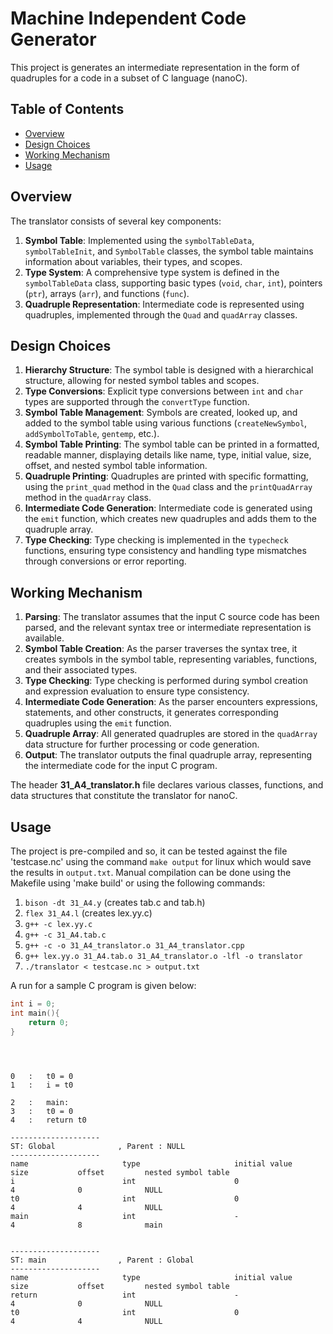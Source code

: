 # Machine Independent Code Generator

This project is generates an intermediate representation in the form of quadruples for a code in a subset of C language (nanoC). 

## Table of Contents

- [Overview](#overview)
- [Design Choices](#design-choices)
- [Working Mechanism](#working-mechanism)
- [Usage](#usage)

## Overview

The translator consists of several key components:

1. **Symbol Table**: Implemented using the `symbolTableData`, `symbolTableInit`, and `SymbolTable` classes, the symbol table maintains information about variables, their types, and scopes.
2. **Type System**: A comprehensive type system is defined in the `symbolTableData` class, supporting basic types (`void`, `char`, `int`), pointers (`ptr`), arrays (`arr`), and functions (`func`).
3. **Quadruple Representation**: Intermediate code is represented using quadruples, implemented through the `Quad` and `quadArray` classes.

## Design Choices

1. **Hierarchy Structure**: The symbol table is designed with a hierarchical structure, allowing for nested symbol tables and scopes.
2. **Type Conversions**: Explicit type conversions between `int` and `char` types are supported through the `convertType` function.
3. **Symbol Table Management**: Symbols are created, looked up, and added to the symbol table using various functions (`createNewSymbol`, `addSymbolToTable`, `gentemp`, etc.).
4. **Symbol Table Printing**: The symbol table can be printed in a formatted, readable manner, displaying details like name, type, initial value, size, offset, and nested symbol table information.
5. **Quadruple Printing**: Quadruples are printed with specific formatting, using the `print_quad` method in the `Quad` class and the `printQuadArray` method in the `quadArray` class.
6. **Intermediate Code Generation**: Intermediate code is generated using the `emit` function, which creates new quadruples and adds them to the quadruple array.
7. **Type Checking**: Type checking is implemented in the `typecheck` functions, ensuring type consistency and handling type mismatches through conversions or error reporting.

## Working Mechanism

1. **Parsing**: The translator assumes that the input C source code has been parsed, and the relevant syntax tree or intermediate representation is available.
2. **Symbol Table Creation**: As the parser traverses the syntax tree, it creates symbols in the symbol table, representing variables, functions, and their associated types.
3. **Type Checking**: Type checking is performed during symbol creation and expression evaluation to ensure type consistency.
4. **Intermediate Code Generation**: As the parser encounters expressions, statements, and other constructs, it generates corresponding quadruples using the `emit` function.
5. **Quadruple Array**: All generated quadruples are stored in the `quadArray` data structure for further processing or code generation.
6. **Output**: The translator outputs the final quadruple array, representing the intermediate code for the input C program.


The header **31_A4_translator.h** file declares various classes, functions, and data structures that constitute the translator for nanoC.


## Usage

The project is pre-compiled and so, it can be tested against the file 'testcase.nc' using the command `make output` for linux which would save the results in `output.txt`. Manual compilation can be done using the Makefile using 'make build' or using the following commands:

1. `bison -dt 31_A4.y` (creates tab.c and tab.h)
2. `flex 31_A4.l` (creates lex.yy.c)
3. `g++ -c lex.yy.c`
4. `g++ -c 31_A4.tab.c`
5. `g++ -c -o 31_A4_translator.o 31_A4_translator.cpp`
6. `g++ lex.yy.o 31_A4.tab.o 31_A4_translator.o -lfl -o translator`
7. `./translator < testcase.nc > output.txt`

A run for a sample C program is given below:
```c
int i = 0;
int main(){
    return 0;
}
```

```



0   :	t0 = 0
1   :	i = t0

2   :	main: 
3   :	t0 = 0
4   :	return t0

--------------------
ST: Global              , Parent : NULL                
--------------------
name                     type                     initial value            size           offset         nested symbol table
i                        int                      0                        4              0              NULL
t0                       int                      0                        4              4              NULL
main                     int                      -                        4              8              main


--------------------
ST: main                , Parent : Global              
--------------------
name                     type                     initial value            size           offset         nested symbol table
return                   int                      -                        4              0              NULL
t0                       int                      0                        4              4              NULL

```
